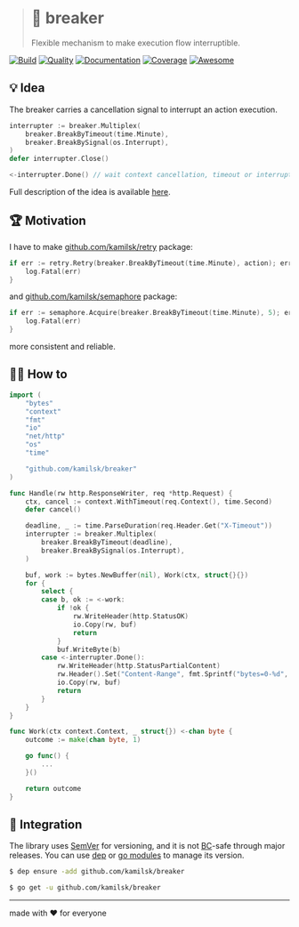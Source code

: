 > # 🚧 breaker
>
> Flexible mechanism to make execution flow interruptible.

[![Build][icon_build]][page_build]
[![Quality][icon_quality]][page_quality]
[![Documentation][icon_docs]][page_docs]
[![Coverage][icon_coverage]][page_coverage]
[![Awesome][icon_awesome]][page_awesome]

## 💡 Idea

The breaker carries a cancellation signal to interrupt an action execution.

```go
interrupter := breaker.Multiplex(
	breaker.BreakByTimeout(time.Minute),
	breaker.BreakBySignal(os.Interrupt),
)
defer interrupter.Close()

<-interrupter.Done() // wait context cancellation, timeout or interrupt signal
```

Full description of the idea is available
[here](https://www.notion.so/octolab/breaker-77116e98fda74c28bd64e42bd440bbf3?r=0b753cbf767346f5a6fd51194829a2f3).

## 🏆 Motivation

I have to make [github.com/kamilsk/retry][retry] package:

```go
if err := retry.Retry(breaker.BreakByTimeout(time.Minute), action); err != nil {
	log.Fatal(err)
}
```

and [github.com/kamilsk/semaphore][semaphore] package:

```go
if err := semaphore.Acquire(breaker.BreakByTimeout(time.Minute), 5); err != nil {
	log.Fatal(err)
}
```

more consistent and reliable.

## 🤼‍♂️ How to

```go
import (
	"bytes"
	"context"
	"fmt"
	"io"
	"net/http"
	"os"
	"time"

	"github.com/kamilsk/breaker"
)

func Handle(rw http.ResponseWriter, req *http.Request) {
	ctx, cancel := context.WithTimeout(req.Context(), time.Second)
	defer cancel()

	deadline, _ := time.ParseDuration(req.Header.Get("X-Timeout"))
	interrupter := breaker.Multiplex(
		breaker.BreakByTimeout(deadline),
		breaker.BreakBySignal(os.Interrupt),
	)

	buf, work := bytes.NewBuffer(nil), Work(ctx, struct{}{})
	for {
		select {
		case b, ok := <-work:
			if !ok {
				rw.WriteHeader(http.StatusOK)
				io.Copy(rw, buf)
				return
			}
			buf.WriteByte(b)
		case <-interrupter.Done():
			rw.WriteHeader(http.StatusPartialContent)
			rw.Header().Set("Content-Range", fmt.Sprintf("bytes=0-%d", buf.Len()))
			io.Copy(rw, buf)
			return
		}
	}
}

func Work(ctx context.Context, _ struct{}) <-chan byte {
	outcome := make(chan byte, 1)

	go func() {
		...
	}()

	return outcome
}
```

## 🧩 Integration

The library uses [SemVer](https://semver.org) for versioning, and it is not
[BC](https://en.wikipedia.org/wiki/Backward_compatibility)-safe through major releases.
You can use [dep][] or [go modules][gomod] to manage its version.

```bash
$ dep ensure -add github.com/kamilsk/breaker

$ go get -u github.com/kamilsk/breaker
```

---

made with ❤️ for everyone

[icon_awesome]:    https://cdn.rawgit.com/sindresorhus/awesome/d7305f38d29fed78fa85652e3a63e154dd8e8829/media/badge.svg
[icon_build]:      https://travis-ci.org/kamilsk/breaker.svg?branch=master
[icon_coverage]:   https://api.codeclimate.com/v1/badges/1d703de640b4c6cfcd6f/test_coverage
[icon_docs]:       https://godoc.org/github.com/kamilsk/breaker?status.svg
[icon_quality]:    https://goreportcard.com/badge/github.com/kamilsk/breaker

[page_awesome]:    https://github.com/avelino/awesome-go#goroutines
[page_build]:      https://travis-ci.org/kamilsk/breaker
[page_coverage]:   https://codeclimate.com/github/kamilsk/breaker/test_coverage
[page_docs]:       https://godoc.org/github.com/kamilsk/breaker
[page_quality]:    https://goreportcard.com/report/github.com/kamilsk/breaker

[dep]:             https://golang.github.io/dep/
[gomod]:           https://github.com/golang/go/wiki/Modules
[promo]:           https://github.com/kamilsk/breaker
[retry]:           https://github.com/kamilsk/retry
[semaphore]:       https://github.com/kamilsk/semaphore
